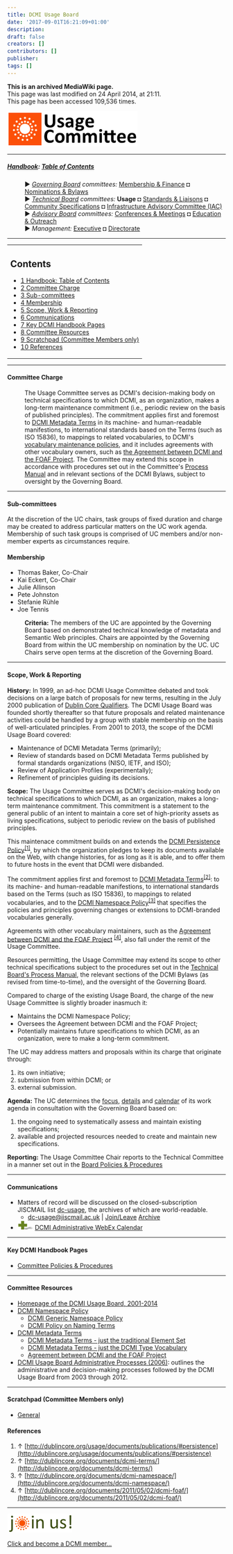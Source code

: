 ```yaml
---
title: DCMI Usage Board
date: '2017-09-01T16:21:09+01:00'
description: 
draft: false
creators: []
contributors: []
publisher: 
tags: []
---
```


 **This is an archived MediaWiki page.**  
This page was last modified on 24 April 2014, at 21:11.  
This page has been accessed 109,536 times.

[<img alt="Usage Committee logo" src="/mediawiki_wiki/images/Usage_logo.png" width="300" height="82">](/mediawiki_wiki/images/Usage_logo.png)

* * *

##### [Handbook](/mediawiki_wiki/DCMI_Handbook): [Table of Contents](/mediawiki_wiki/DCMI_Handbook/) 
<dl>
<dd> ► <i><a href="/mediawiki_wiki/DCMI_Governing_Board.md" title="DCMI Governing Board">Governing Board</a> committees:</i> <a href="/mediawiki_wiki/DCMI_Governing_Board/finance.md" title="DCMI Governing Board/finance">Membership &amp; Finance</a> ◘ <a href="/mediawiki_wiki/DCMI_Governing_Board/nominations.md" title="DCMI Governing Board/nominations">Nominations &amp; Bylaws</a> 
</dd>
<dd> ► <i><a href="/mediawiki_wiki/DCMI_Technical_Board.md" title="DCMI Technical Board">Technical Board</a> committees:</i> <strong class="selflink">Usage</strong> ◘ <a href="/mediawiki_wiki/DCMI_Technical_Board/standards.md" title="DCMI Technical Board/standards">Standards &amp; Liaisons</a> ◘ <a href="/mediawiki_wiki/DCMI_Technical_Board/specifications.md" title="DCMI Technical Board/specifications">Community Specifications</a> ◘ <a href="/mediawiki_wiki/DCMI_Technical_Board/infrastructure.md" title="DCMI Technical Board/infrastructure">Infrastructure Advisory Committee (IAC)</a>
</dd>
<dd> ► <i><a href="/mediawiki_wiki/DCMI_Advisory_Board.md" title="DCMI Advisory Board">Advisory Board</a> committees:</i> <a href="/mediawiki_wiki/DCMI_Advisory_Board/meetings.md" title="DCMI Advisory Board/meetings">Conferences &amp; Meetings</a> ◘ <a href="/mediawiki_wiki/DCMI_Advisory_Board/documentation.md" title="DCMI Advisory Board/documentation">Education &amp; Outreach</a>
</dd>
<dd> ► <i>Management:</i> <a href="/mediawiki_wiki/Exec_Committee.md" title="Exec Committee">Executive</a> ◘ <a href="/mediawiki_wiki/Exec_Committee/directorate.md" title="Exec Committee/directorate">Directorate</a>
</dd>
</dl>

* * *

<table id="toc" class="toc">
  <tr>
    <td>
      <div id="toctitle">
        <h2>Contents</h2>
      </div>
      <ul>
        <li class="toclevel-1"><a href="#Handbook:_Table_of_Contents"><span class="tocnumber">1</span> <span class="toctext">Handbook: Table of Contents</span></a></li>
        <li class="toclevel-1 tocsection-1"><a href="#Committee_Charge"><span class="tocnumber">2</span> <span class="toctext">Committee Charge</span></a></li>
        <li class="toclevel-1 tocsection-2"><a href="#Sub-committees"><span class="tocnumber">3</span> <span class="toctext">Sub-committees</span></a></li>
        <li class="toclevel-1 tocsection-3"><a href="#Membership"><span class="tocnumber">4</span> <span class="toctext">Membership</span></a></li>
        <li class="toclevel-1 tocsection-4"><a href="#Scope.2C_Work_.26_Reporting"><span class="tocnumber">5</span> <span class="toctext">Scope, Work &amp; Reporting</span></a></li>
        <li class="toclevel-1 tocsection-5"><a href="#Communications"><span class="tocnumber">6</span> <span class="toctext">Communications</span></a></li>
        <li class="toclevel-1 tocsection-6"><a href="#Key_DCMI_Handbook_Pages"><span class="tocnumber">7</span> <span class="toctext">Key DCMI Handbook Pages</span></a></li>
        <li class="toclevel-1 tocsection-7"><a href="#Committee_Resources"><span class="tocnumber">8</span> <span class="toctext">Committee Resources</span></a></li>
        <li class="toclevel-1 tocsection-8"><a href="#Scratchpad_.28Committee_Members_only.29"><span class="tocnumber">9</span> <span class="toctext">Scratchpad (Committee Members only)</span></a></li>
        <li class="toclevel-1 tocsection-9"><a href="#References"><span class="tocnumber">10</span> <span class="toctext">References</span></a></li>
      </ul>
    </td>
  </tr>
</table>


* * *

#### Committee Charge 
<dl><dd> The Usage Committee serves as DCMI's decision-making body on technical specifications to which DCMI, as an organization, makes a long-term maintenance commitment (i.e., periodic review on the basis of published principles). The commitment applies first and foremost to <a href="http://dublincore.org/documents/dcmi-terms/" class="external text" rel="nofollow">DCMI Metadata Terms</a> in its machine- and human-readable manifestions, to international standards based on the Terms (such as ISO 15836), to mappings to related vocabularies, to DCMI's <a href="http://dublincore.org/documents/dcmi-namespace/" class="external text" rel="nofollow">vocabulary maintenance policies</a>, and it includes agreements with other vocabulary owners, such as <a href="http://dublincore.org/documents/2011/05/02/dcmi-foaf/" class="external text" rel="nofollow">the Agreement between DCMI and the FOAF Project</a>. The Committee may extend this scope in accordance with procedures set out in the Committee's <a href="/mediawiki_wiki/DCMI_Usage_Board/manual.md" title="DCMI Usage Board/manual">Process Manual</a> and in relevant sections of the DCMI Bylaws, subject to oversight by the Governing Board.  
</dd></dl>

* * *

#### Sub-committees 

At the discretion of the UC chairs, task groups of fixed duration and charge may be created to address particular matters on the UC work agenda. Membership of such task groups is comprised of UC members and/or non-member experts as circumstances require.

#### Membership 

- Thomas Baker, Co-Chair
- Kai Eckert, Co-Chair
- Julie Allinson
- Pete Johnston
- Stefanie Rühle
- Joe Tennis
<dl><dd> <b>Criteria:</b> The members of the UC are appointed by the Governing Board based on demonstrated technical knowledge of metadata and Semantic Web principles. Chairs are appointed by the Governing Board from within the UC membership on nomination by the UC. UC Chairs serve open terms at the discretion of the Governing Board.
</dd></dl>

* * *

#### Scope, Work & Reporting 

**History:** In 1999, an ad-hoc DCMI Usage Committee debated and took decisions on a large batch of proposals for new terms, resulting in the July 2000 publication of [Dublin Core Qualifiers](http://dublincore.org/documents/2000/07/11/dcmes-qualifiers/). The DCMI Usage Board was founded shortly thereafter so that future proposals and related maintenance activities could be handled by a group with stable membership on the basis of well-articulated principles. From 2001 to 2013, the scope of the DCMI Usage Board covered:

- Maintenance of DCMI Metadata Terms (primarily);
- Review of standards based on DCMI Metadata Terms published by formal standards organizations (NISO, IETF, and ISO);
- Review of Application Profiles (experimentally);
- Refinement of principles guiding its decisions.

**Scope:** The Usage Committee serves as DCMI's decision-making body on technical specifications to which DCMI, as an organization, makes a long-term maintenance commitment. This commitment is a statement to the general public of an intent to maintain a core set of high-priority assets as living specifications, subject to periodic review on the basis of published principles.

This maintenace commitment builds on and extends the [DCMI Persistence Policy](http://dublincore.org/usage/documents/publications/#persistence)<sup id="cite_ref-0" class="reference"><a href="#cite_note-0">[1]</a></sup>, by which the organization pledges to keep its documents available on the Web, with change histories, for as long as it is able, and to offer them to future hosts in the event that DCMI were disbanded.

The commitment applies first and foremost to [DCMI Metadata Terms](http://dublincore.org/documents/dcmi-terms/)<sup id="cite_ref-1" class="reference"><a href="#cite_note-1">[2]</a></sup>: to its machine- and human-readable manifestions, to international standards based on the Terms (such as ISO 15836), to mappings to related vocabularies, and to the [DCMI Namespace Policy](http://dublincore.org/documents/dcmi-namespace/)<sup id="cite_ref-2" class="reference"><a href="#cite_note-2">[3]</a></sup> that specifies the policies and principles governing changes or extensions to DCMI-branded vocabularies generally.

Agreements with other vocabulary maintainers, such as the [Agreement between DCMI and the FOAF Project](http://dublincore.org/documents/2011/05/02/dcmi-foaf/) <sup id="cite_ref-3" class="reference"><a href="#cite_note-3">[4]</a></sup>, also fall under the remit of the Usage Committee.

Resources permitting, the Usage Committee may extend its scope to other technical specifications subject to the procedures set out in the [Technical Board's Process Manual](/mediawiki_wiki/DCMI_Handbook), the relevant sections of the DCMI Bylaws (as revised from time-to-time), and the oversight of the Governing Board.

Compared to charge of the existing Usage Board, the charge of the new Usage Committee is slightly broader inasmuch it:

- Maintains the DCMI Namespace Policy;
- Oversees the Agreement between DCMI and the FOAF Project;
- Potentially maintains future specifications to which DCMI, as an organization, were to make a long-term commitment.

The UC may address matters and proposals within its charge that originate through:

1. its own initiative;
2. submission from within DCMI; or 
3. external submission.

**Agenda:** The UC determines the <u>focus</u>, <u>details</u> and <u>calendar</u> of its work agenda in consultation with the Governing Board based on:

1. the ongoing need to systematically assess and maintain existing specifications;
2. available and projected resources needed to create and maintain new specifications.

**Reporting:** The Usage Committee Chair reports to the Technical Committee in a manner set out in the [Board Policies & Procedures](/mediawiki_wiki/DCMI_Technical_Board/procedures)

* * *

#### Communications 

- Matters of record will be discussed on the closed-subscription JISCMAIL list [dc-usage](http://www.jiscmail.ac.uk/lists/dc-usage.html), the archives of which are world-readable.
  - [dc-usage@jiscmail.ac.uk](mailto:dc-usage@jiscmail.ac.uk) | [Join/Leave](http://www.jiscmail.ac.uk/lists/dc-usage.html) [Archive](http://www.jiscmail.ac.uk/cgi-bin/wa.exe?SUBED1=dc-usage&A=1)
- [<img alt="+ symbol" src="/mediawiki_wiki/images/Plus.jpg" width="36" height="21">](/mediawiki_wiki/images/Plus.jpg) [DCMI Administrative WebEx Calendar](https://www.google.com/calendar/embed?title=DCMI%20WebEx%20Calendar&height=600&wkst=2&bgcolor=%23ff6600&src=99h1apmg3h74clla4ufl6a009g%40group.calendar.google.com&color=%23853104&ctz=America%2FNew_York)

* * *

#### Key DCMI Handbook Pages 

- [Committee Policies & Procedures](/mediawiki_wiki/DCMI_Technical_Board/procedures)

* * *

#### Committee Resources 

- [Homepage of the DCMI Usage Board, 2001-2014](http://dublincore.org/usage)
- [DCMI Namespace Policy](http://dublincore.org/documents/dcmi-namespace/)
  - [DCMI Generic Namespace Policy](http://dublincore.org/documents/dcmi-namespace-generic/)
  - [DCMI Policy on Naming Terms](http://dublincore.org/documents/naming-policy/)
- [DCMI Metadata Terms](http://dublincore.org/documents/dcmi-terms/)
  - [DCMI Metadata Terms - just the traditional Element Set](http://dublincore.org/documents/dces/)
  - [DCMI Metadata Terms - just the DCMI Type Vocabulary](http://dublincore.org/documents/dcmi-type-vocabulary/)
  - [Agreement between DCMI and the FOAF Project](http://dublincore.org/documents/dcmi-foaf/)
- [DCMI Usage Board Administrative Processes (2006)](http://dublincore.org/usage/documents/process/): outlines the administrative and decision-making processes followed by the DCMI Usage Board from 2003 through 2012.

* * *

#### Scratchpad (Committee Members only) 

- [General](/index.php?title=DCMI_Technical_Boad/usage/scratchpad/general&action=edit&redlink=1 "DCMI Technical Boad/usage/scratchpad/general (page does not exist)")

#### References 

1. ↑ [http://dublincore.org/usage/documents/publications/#persistence](http://dublincore.org/usage/documents/publications/#persistence)
2. ↑ [http://dublincore.org/documents/dcmi-terms/](http://dublincore.org/documents/dcmi-terms/)
3. ↑ [http://dublincore.org/documents/dcmi-namespace/](http://dublincore.org/documents/dcmi-namespace/)
4. ↑ [http://dublincore.org/documents/2011/05/02/dcmi-foaf/](http://dublincore.org/documents/2011/05/02/dcmi-foaf/)

* * *

[<img alt="DCMI Handbook" src="/mediawiki_wiki/images/Join_us-150.png" width="150" height="43">](/mediawiki_wiki/images/Join_us-150.png)

[Click and become a DCMI member...](http://dublincore.org/support/#individualMember)

